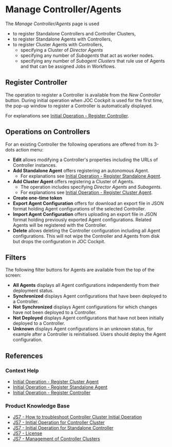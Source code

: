 # Manage Controller/Agents

The *Manage Controller/Agents* page is used 

- to register Standalone Controllers and Controller Clusters,
- to register Standalone Agents with Controllers,
- to register Cluster Agents with Controllers,
  - specifying a Cluster of *Director Agents*
  - specifying any number of *Subagents* that act as worker nodes.
  - specifying any number of *Subagent Clusters* that rule use of Agents and that can be assigned Jobs in Workflows.

## Register Controller

The operation to register a Controller is available from the *New Controller* button. During initial operation when JOC Cockpit is used for the first time, the pop-up window to register a Controller is automatically displayed.

For explanations see [Initial Operation - Register Controller](/initial-operation-register-controller).

## Operations on Controllers

For an existing Controller the following operations are offered from its 3-dots action menu:

- **Edit** allows modifying a Controller's properties including the URLs of Controller instances.
- **Add Standalone Agent** offers registering an autonomous Agent.
  - For explanations see [Initial Operation - Register Standalone Agent](/initial-operation-register-agent-standalone).
- **Add Cluster Agent** offers registering a Cluster of Agents. 
  - The operation includes specifying *Director Agents* and *Subagents*.
  - For explanations see [Initial Operation - Register Cluster Agent](/initial-operation-register-agent-cluster).
- **Create one-time token** 
- **Export Agent Configuration** offers for download an export file in JSON format holding Agent configurations of the selected Controller.
- **Import Agent Configuration** offers uploading an export file in JSON format holding previously exported Agent configurations. Related Agents will be registered with the Controller.
- **Delete** allows deleting the Controller configuration including all Agent configurations. This will not wipe the Controller and Agents from disk but drops the configuration in JOC Cockpit.

## Filters

The following filter buttons for Agents are available from the top of the screen:

- **All Agents** displays all Agent configurations independently from their deployment status.
- **Synchronized** displays Agent configurations that have been deployed to a Controller.
- **Not Synchronized** displays Agent configurations for which changes have not been deployed to a Controller.
- **Not Deployed** displays Agent configurations that have not been initially deployed to a Controller.
- **Unknown** displays Agent configurations in an unknown status, for example after a Controller is reinitialised. Users should deploy the Agent configuration.

## References

### Context Help

- [Initial Operation - Register Cluster Agent](/initial-operation-register-agent-cluster)
- [Initial Operation - Register Standalone Agent](/initial-operation-register-agent-standalone)
- [Initial Operation - Register Controller](/initial-operation-register-controller)

### Product Knowledge Base

- [JS7 - How to troubleshoot Controller Cluster Initial Operation](https://kb.sos-berlin.com/display/JS7/JS7+-+How+to+troubleshoot+Controller+Cluster+Initial+Operation)
- [JS7 - Initial Operation for Controller Cluster](https://kb.sos-berlin.com/display/JS7/JS7+-+Initial+Operation+for+Controller+Cluster)
- [JS7 - Initial Operation for Standalone Controller](https://kb.sos-berlin.com/display/JS7/JS7+-+Initial+Operation+for+Standalone+Controller)
- [JS7 - License](https://kb.sos-berlin.com/display/JS7/JS7+-+License)
- [JS7 - Management of Controller Clusters](https://kb.sos-berlin.com/display/JS7/JS7+-+Management+of+Controller+Clusters)

